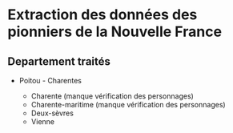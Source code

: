 # Extraction des données des pionniers de la Nouvelle France

## Departement traités

- Poitou - Charentes

  - Charente (manque vérification des personnages)
  - Charente-maritime (manque vérification des personnages)
  - Deux-sèvres
  - Vienne
